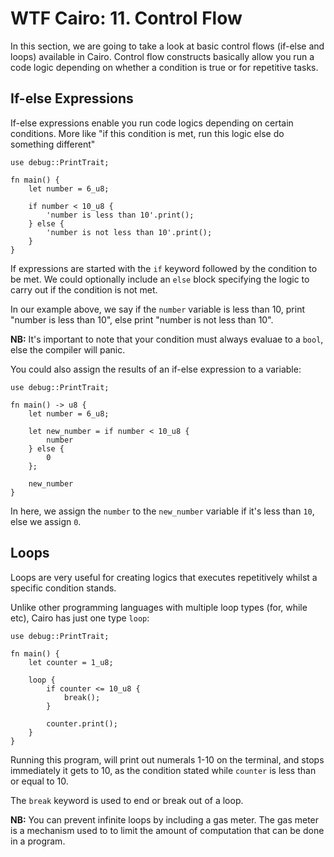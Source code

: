 # WTF Cairo: 11. Control Flow

In this section, we are going to take a look at basic control flows (if-else and loops) available in Cairo. Control flow constructs basically allow you run a code logic depending on whether a condition is true or for repetitive tasks.

## If-else Expressions
If-else expressions enable you run code logics depending on certain conditions. More like "if this condition is met, run this logic else do something different"

```cairo
use debug::PrintTrait;

fn main() {
    let number = 6_u8;

    if number < 10_u8 {
        'number is less than 10'.print();
    } else {
        'number is not less than 10'.print();
    }
}
```

If expressions are started with the `if` keyword followed by the condition to be met. We could optionally include an `else` block specifying the logic to carry out if the condition is not met. 

In our example above, we say if the `number` variable is less than 10, print "number is less than 10", else print "number is not less than 10".

**NB:** It's important to note that your condition must always evaluae to a `bool`, else the compiler will panic.

You could also assign the results of an if-else expression to a variable:

```cairo
use debug::PrintTrait;

fn main() -> u8 {
    let number = 6_u8;

    let new_number = if number < 10_u8 {
        number
    } else {
        0
    };

    new_number
}
```

In here, we assign the `number` to the `new_number` variable if it's less than `10`, else we assign `0`.


## Loops
Loops are very useful for creating logics that executes repetitively whilst a specific condition stands.

Unlike other programming languages with multiple loop types (for, while etc), Cairo has just one type `loop`:

```cairo
use debug::PrintTrait;

fn main() {
    let counter = 1_u8;

    loop {
        if counter <= 10_u8 {
            break();
        } 

        counter.print();
    }
}
```

Running this program, will print out numerals 1-10 on the terminal, and stops immediately it gets to 10, as the condition stated while `counter` is less than or equal to 10.

The `break` keyword is used to end or break out of a loop. 

**NB:** You can prevent infinite loops by including a gas meter. The gas meter is a mechanism used to to limit the amount of computation that can be done in a program.